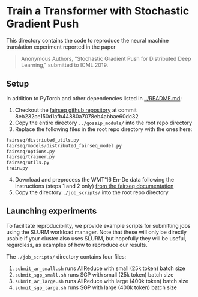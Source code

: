 # Train a Transformer with Stochastic Gradient Push

This directory contains the code to reproduce the neural machine translation experiment reported in the paper
> Anonymous Authors, "Stochastic Gradient Push for Distributed Deep Learning," submitted to ICML 2019.

## Setup
In addition to PyTorch and other dependencies listed in [../README.md](../README.md):
1. Checkout the [fairseq github repository](https://github.com/pytorch/fairseq) at commit 8eb232ce150d1afb44880a7078eb4abbae60dc32
2. Copy the entire directory `../gossip_module/` into the root repo directory
3. Replace the following files in the root repo directory with the ones here:
```distributed_train.py
fairseq/distriuted_utils.py
fairseq/models/distributed_fairseq_model.py
fairseq/options.py
fairseq/trainer.py
fairseq/utils.py
train.py
```
4. Download and preprocess the WMT'16 En-De data following the instructions (steps 1 and 2 only) [from the fairseq documentation](https://github.com/pytorch/fairseq/tree/master/examples/translation#replicating-results-from-scaling-neural-machine-translation)
5. Copy the directory `./job_scripts/` into the root repo directory

## Launching experiments

To facilitate reproducibility, we provide example scripts for submitting jobs using the SLURM workload manager. Note that these will only be directly usable if your cluster also uses SLURM, but hopefully they will be useful, regardless, as examples of how to reproduce our results.

The `./job_scripts/` directory contains four files:
1. `submit_ar_small.sh` runs AllReduce with small (25k token) batch size
2. `submit_sgp_small.sh` runs SGP with small (25k token) batch size
3. `submit_ar_large.sh` runs AllReduce with large (400k token) batch size
4. `submit_sgp_large.sh` runs SGP with large (400k token) batch size
